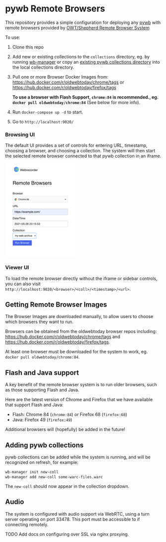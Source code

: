 # pywb Remote Browsers

This repository provides a simple configuration for deploying any [pywb](https://github.com/webrecorder/pywb)
with remote browsers provided by [OWT/Shepherd Remote Browser System](https://github.com/oldweb-today/shepherd)

To use:

1) Clone this repo

2) Add new or existing collections to the `collections` directory, eg. by running [wb-manager](https://pywb.readthedocs.io/en/latest/manual/apps.html#wb-manager)
 or copy an [existing pywb collections directory](https://pywb.readthedocs.io/en/latest/manual/configuring.html#directory-structure) into the local collections directory.

3) Pull one or more Browser Docker Images from: https://hub.docker.com/r/oldwebtoday/chrome/tags or https://hub.docker.com/r/oldwebtoday/firefox/tags

   **To use a browser with Flash Support, `chrome:84` is recommended., eg. `docker pull oldwebtoday/chrome:84`** 
   (See below for more info).

4) Run `docker-compose up -d` to start.

4) Go to `http://localhost:9020/`

### Browsing UI

The default UI provides a set of controls for entering URL, timestamp, choosing a browser, and choosing a collection. The system will then start the selected remote browser connected to that pywb collection in an iframe.

<img height="300px" src="assets/screenshot1.png"></img>


### Viewer UI

To load the remote browser directly without the iframe or sidebar controls, you can also visit `http://localhost:9020/<browser>/<coll>/<timestamp>/<url>`.


## Getting Remote Browser Images

The Browser Images are downloaded manually, to allow users to choose which browsers they want to run.

Browsers can be obtained from the oldwebtoday browser repos including: https://hub.docker.com/r/oldwebtoday/chrome/tags and https://hub.docker.com/r/oldwebtoday/firefox/tags.

At least one browser must be downloaded for the system to work, eg. `docker pull oldwebtoday/chrome:84`.

## Flash and Java support

A key benefit of the remote browser system is to run older browsers, such as those supporting Flash and Java.

Here are the latest version of Chrome and Firefox that we have available that support Flash and Java:

- Flash: Chrome 84 (`chrome:84`) or Firefox 68 (`firefox:68`)
- Java: Firefox 49 (`firefox:49`)

Additional browsers will (hopefully) be added in the future!

## Adding pywb collections

pywb collections can be added while the system is running, and will be recognized on refresh, for example:

```
wb-manager init new-coll
wb-manager add new-coll some-warc-files.warc
```

The `new-coll` should now appear in the collection dropdown.


## Audio

The system is configured with audio support via WebRTC, using a turn server operating on port 33478.
This port must be accessible to if connecting remotely.

TODO Add docs on configuring over SSL via nginx proxying.

